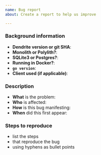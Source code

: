 ```yaml
---
name: Bug report
about: Create a report to help us improve

---
```


<!--
All bug reports must provide the following background information
Text between <!-- and --​> marks will be invisible in the report.

IF YOUR ISSUE IS CONSIDERED A SECURITY VULNERABILITY THEN PLEASE STOP AND
DO NOT POST IT AS A GITHUB ISSUE! Please report the issue responsibly by
disclosing in private by email to security@matrix.org instead.
-->

### Background information
<!-- Please include versions of all software when known e.g database versions, docker versions, client versions -->
- **Dendrite version or git SHA**:
- **Monolith or Polylith?**:
- **SQLite3 or Postgres?**:
- **Running in Docker?**:
- **`go version`**:
- **Client used (if applicable)**:

### Description

- **What** is the problem:
- **Who** is affected:
- **How** is this bug manifesting:
- **When** did this first appear:

<!--
Examples of good descriptions:
- What: "I cannot log in, getting HTTP 500 responses"
- Who: "Clients on my server"
- How: "Errors in the logs saying 500 internal server error"
- When: "After upgrading to 0.3.0"

- What: "Dendrite ran out of memory"
- Who: "Server admin"
- How: "Lots of logs about device change updates"
- When: "After my server joined Matrix HQ"

Examples of bad descriptions:
- What: "Can't send messages"  - This is bad because it isn't specfic enough. Which endpoint isn't working and what is the response code? Does the message send but encryption fail?
- Who: "Me" - Who are you? Running the server or a user on a Dendrite server?
- How: "Can't send messages" - Same as "What".
- When: "1 day ago" - It's impossible to know what changed 1 day ago without further input.
-->

### Steps to reproduce
<!-- Please try reproducing this bug before submitting it. Issues which cannot be reproduced risk being closed. -->

- list the steps
- that reproduce the bug
- using hyphens as bullet points

<!--
Describe how what happens differs from what you expected.

If you can identify any relevant log snippets from server logs, please include
those (please be careful to remove any personal or private data). Please surround them with
``` (three backticks, on a line on their own), so that they are formatted legibly.

Alternatively, please send logs to @kegan:matrix.org or @neilalexander:matrix.org
with a link to the respective Github issue, thanks!
-->
